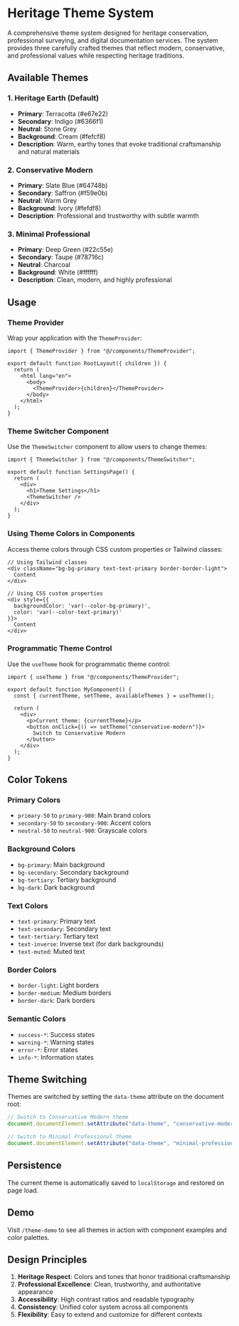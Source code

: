 # Heritage Theme System

A comprehensive theme system designed for heritage conservation, professional surveying, and digital documentation services. The system provides three carefully crafted themes that reflect modern, conservative, and professional values while respecting heritage traditions.

## Available Themes

### 1. Heritage Earth (Default)

- **Primary**: Terracotta (#e67e22)
- **Secondary**: Indigo (#6366f1)
- **Neutral**: Stone Grey
- **Background**: Cream (#fefcf8)
- **Description**: Warm, earthy tones that evoke traditional craftsmanship and natural materials

### 2. Conservative Modern

- **Primary**: Slate Blue (#64748b)
- **Secondary**: Saffron (#f59e0b)
- **Neutral**: Warm Grey
- **Background**: Ivory (#fefdf8)
- **Description**: Professional and trustworthy with subtle warmth

### 3. Minimal Professional

- **Primary**: Deep Green (#22c55e)
- **Secondary**: Taupe (#78716c)
- **Neutral**: Charcoal
- **Background**: White (#ffffff)
- **Description**: Clean, modern, and highly professional

## Usage

### Theme Provider

Wrap your application with the `ThemeProvider`:

```tsx
import { ThemeProvider } from "@/components/ThemeProvider";

export default function RootLayout({ children }) {
  return (
    <html lang="en">
      <body>
        <ThemeProvider>{children}</ThemeProvider>
      </body>
    </html>
  );
}
```

### Theme Switcher Component

Use the `ThemeSwitcher` component to allow users to change themes:

```tsx
import { ThemeSwitcher } from "@/components/ThemeSwitcher";

export default function SettingsPage() {
  return (
    <div>
      <h1>Theme Settings</h1>
      <ThemeSwitcher />
    </div>
  );
}
```

### Using Theme Colors in Components

Access theme colors through CSS custom properties or Tailwind classes:

```tsx
// Using Tailwind classes
<div className="bg-bg-primary text-text-primary border-border-light">
  Content
</div>

// Using CSS custom properties
<div style={{
  backgroundColor: 'var(--color-bg-primary)',
  color: 'var(--color-text-primary)'
}}>
  Content
</div>
```

### Programmatic Theme Control

Use the `useTheme` hook for programmatic theme control:

```tsx
import { useTheme } from "@/components/ThemeProvider";

export default function MyComponent() {
  const { currentTheme, setTheme, availableThemes } = useTheme();

  return (
    <div>
      <p>Current theme: {currentTheme}</p>
      <button onClick={() => setTheme("conservative-modern")}>
        Switch to Conservative Modern
      </button>
    </div>
  );
}
```

## Color Tokens

### Primary Colors

- `primary-50` to `primary-900`: Main brand colors
- `secondary-50` to `secondary-900`: Accent colors
- `neutral-50` to `neutral-900`: Grayscale colors

### Background Colors

- `bg-primary`: Main background
- `bg-secondary`: Secondary background
- `bg-tertiary`: Tertiary background
- `bg-dark`: Dark background

### Text Colors

- `text-primary`: Primary text
- `text-secondary`: Secondary text
- `text-tertiary`: Tertiary text
- `text-inverse`: Inverse text (for dark backgrounds)
- `text-muted`: Muted text

### Border Colors

- `border-light`: Light borders
- `border-medium`: Medium borders
- `border-dark`: Dark borders

### Semantic Colors

- `success-*`: Success states
- `warning-*`: Warning states
- `error-*`: Error states
- `info-*`: Information states

## Theme Switching

Themes are switched by setting the `data-theme` attribute on the document root:

```javascript
// Switch to Conservative Modern theme
document.documentElement.setAttribute("data-theme", "conservative-modern");

// Switch to Minimal Professional theme
document.documentElement.setAttribute("data-theme", "minimal-professional");
```

## Persistence

The current theme is automatically saved to `localStorage` and restored on page load.

## Demo

Visit `/theme-demo` to see all themes in action with component examples and color palettes.

## Design Principles

1. **Heritage Respect**: Colors and tones that honor traditional craftsmanship
2. **Professional Excellence**: Clean, trustworthy, and authoritative appearance
3. **Accessibility**: High contrast ratios and readable typography
4. **Consistency**: Unified color system across all components
5. **Flexibility**: Easy to extend and customize for different contexts

